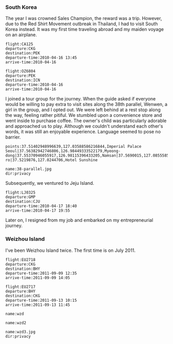 <a-secret name="jyy" autoload></a-secret>

### South Korea

The year I was crowned Sales Champion, the reward was a trip. However, due to the Red Shirt Movement outbreak in Thailand, I had to visit South Korea instead. It was my first time traveling abroad and my maiden voyage on an airplane.

```<a-flight>
flight:CA125
departure:CKG
destination:PEK
departure-time:2010-04-16 13:45
arrive-time:2010-04-16
```

```<a-flight>
flight:OZ6804
departure:PEK
destination:ICN
departure-time:2010-04-16
arrive-time:2010-04-16
```

I joined a tour group for the journey. When the guide asked if everyone would be willing to pay extra to visit sites along the 38th parallel, Wenwen, a girl in the group, and I opted out. We were left behind at a rest stop along the way, feeling rather pitiful. We stumbled upon a convenience store and went inside to purchase coffee. The owner's child was particularly adorable and approached us to play. Although we couldn't understand each other's words, it was still an enjoyable experience. Language seemed to pose no barrier.

```<a-map>
points:37.51402948996639,127.03588586216844,Imperial Palace Seoul|37.56382942746806,126.98449333522179,Myeong-dong|37.55370946055917,126.98115396433205,Namsan|37.5690015,127.0855585,Siloam|37.778494623724804,126.68362613171828,Pilseung-ro|37.5219876,127.0244706,Hotel Sunshine
```

```<a-img>
name:38-parallel.jpg
dir:privacy
```

Subsequently, we ventured to Jeju Island.

```<a-flight>
flight:LJ0325
departure:GMP
destination:CJU
departure-time:2010-04-17 18:40
arrive-time:2010-04-17 19:55
```

<a-secret name="lxx" autoload></a-secret>

Later on, I resigned from my job and embarked on my entrepreneurial journey.

<a-secret name="ranling" autoload></a-secret>

### Weizhou Island

I've been Weizhou Island twice. The first time is on July 2011.

```<a-flight>
flight:EU2718
departure:CKG
destination:BHY
departure-time:2011-09-09 12:35
arrive-time:2011-09-09 14:05
```

```<a-flight>
flight:EU2717
departure:BHY
destination:CKG
departure-time:2011-09-13 10:15
arrive-time:2011-09-13 11:45
```

```<a-img>
name:wzd
```

```<a-img>
name:wzd2
```

<a-secret name="zwd" autoload></a-secret>

```<a-img>
name:wzd3.jpg
dir:privacy
```
